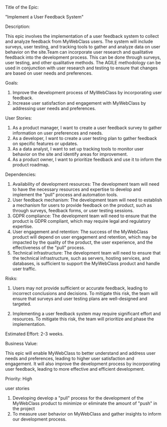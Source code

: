 Title of the Epic: 

"Implement a User Feedback System"

Description:

This epic involves the implementation of a user feedback system to collect and analyze feedback 
from MyWebClass users. The system will include surveys, user testing, and tracking tools to gather
and analyze data on user behavior on the site.Team can incorporate user research and qualitative 
feedback into the development process. This can be done through surveys, user testing, and other 
qualitative methods. The AGILE methodology can be used in conjunction with user research and 
testing to ensure that changes are based on user needs and preferences.

Goals:

1. Improve the development process of MyWebClass by incorporating user feedback.
2. Increase user satisfaction and engagement with MyWebClass by addressing user needs and preferences.

User Stories:

1. As a product manager, I want to create a user feedback survey to gather information on user 
preferences and needs.
2. As a developer, I want to create a user testing plan to gather feedback on specific features 
or updates.
3. As a data analyst, I want to set up tracking tools to monitor user behavior on the site 
and identify areas for improvement.
4. As a product owner, I want to prioritize feedback and use it to inform the product roadmap.

Dependencies:

1. Availability of development resources: The development team will need to have the necessary
resources and expertise to develop and implement the "pull" process and automation tools.
2. User feedback mechanism: The development team will need to establish a mechanism for
users to provide feedback on the product, such as through surveys, feedback forms, or user 
testing sessions.
3. GDPR compliance: The development team will need to ensure that the product is GDPR compliant,
which may require legal and regulatory expertise.
4. User engagement and retention: The success of the MyWebClass product will depend on user 
engagement and retention, which may be impacted by the quality of the product, the user experience,
and the effectiveness of the "pull" process.
5. Technical infrastructure: The development team will need to ensure that the technical infrastructure, 
such as servers, hosting services, and databases, is sufficient to support the MyWebClass product
and handle user traffic.

Risks:

1. Users may not provide sufficient or accurate feedback, leading to incorrect conclusions 
and decisions. To mitigate this risk, the team will ensure that surveys and user testing plans are 
well-designed and targeted.

2. Implementing a user feedback system may require significant effort and resources. 
To mitigate this risk, the team will prioritize and phase the implementation.

Estimated Effort: 2-3 weeks.

Business Value: 

This epic will enable MyWebClass to better understand and address user needs and preferences, 
leading to higher user satisfaction and engagement. It will also improve the development process by incorporating user feedback, 
leading to more effective and efficient development.

Priority: High


user stories

1. Developing develop a "pull" process for the development of the MyWebClass product 
to minimize or eliminate the amount of "push" in the project
2. To measure user behavior on MyWebClass and gather insights to inform our development process.                        